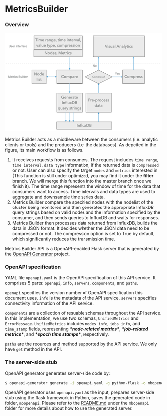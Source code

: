 # MetricsBuilder #

### Overview

<p align="center">
<img src="./tools/mechanism.png" alt="mechanism" width="600" />
</p>

Metrics Builder acts as a middleware between the consumers (i.e. analytic clients or tools) and the producers (i.e. the databases). As depcited in the figure, its main workflow is as follows. 

1. It receives requests from consumers. The request includes `time range`, `time interval`, `data type` information, if the returned data is `compressed` or not. User can also specify the target `nodes` and `metrics` interested in (This function is still under optimized, you may find it under the **filter** branch. We will merge this function into the master branch once we finish it). The time range represents the window of time for the data that consumers want to access. Time intervals and data types are used to aggregate and downsample time series data. 
2. Metrics Builder compare the specified nodes with the nodelist of the cluster being monitored and then generates the appropriate InfluxDB query strings based on valid nodes and the information specified by the consumer, and then sends queries to InfluxDB and waits for responses. 
3. Metrics Builder then processes data returned from InfluxDB, builds the data in JSON format. It decides whether the JSON data need to be compressed or not. The compression option is set to True by default, which significantly reduces the transmission time.

Metrics Builder API is a OpenAPI-enabled Flask server that is generated by the [OpenAPI Generator](https://openapi-generator.tech) project.

### OpenAPI specification

YAML file `openapi.yaml` is the OpenAPI specification of this API service. It comprises 5 parts: `openapi`, `info`, `servers`, `components`, and `paths`.

`openapi` specifies the version number of OpenAPI specification this document uses. `info` is the metadata of the API service. `servers` specifies connectivity information of the API service. 

`components` are a collection of resuable schemas throughout the API service. In this implementation, we use two schemas, `UnifiedMetrics` and `ErrorMessage`. `UnifiedMetrics` includes `nodes_info`, `jobs_info`, and `time_stamp` fields, representing ***\*node-related metrics\****, ***\*job-related metrics\****, and ***\*epoch time stamps\****, respectively.

`paths` are the reources and method supported by the API service. We only have `get` method in the API.

### The server-side stub

OpenAPI generator generates server-side code by:

```bash
$ openapi-generator generate -i openapi.yaml -g python-flask -o mbopenapi
```

OpenAPI generator uses `openapi.yaml` as the input, prepares server-side stub using the flask framework in Python, saves the generated code in folder, `mbopenapi`.  Please refer to the [README.md](./mbopenapi/README,md) under the `mbopenapi` folder for more details about how to use the generated server.

